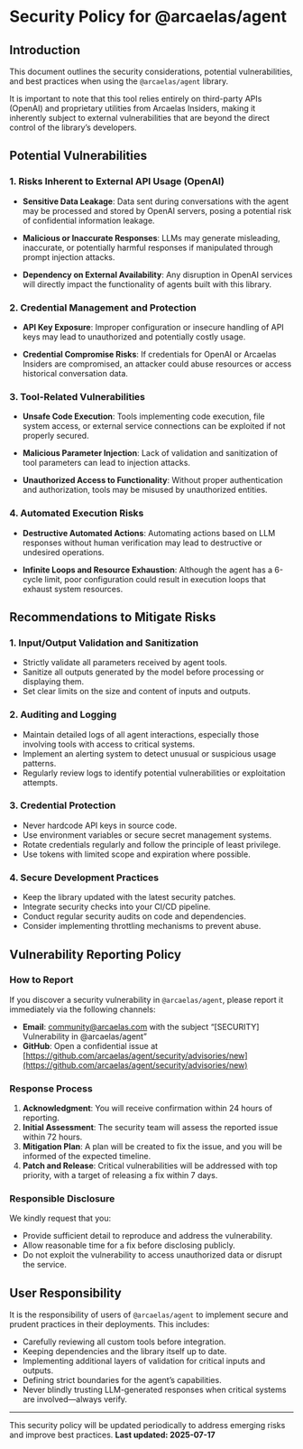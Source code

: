# Security Policy for @arcaelas/agent

## Introduction

This document outlines the security considerations, potential vulnerabilities, and best practices when using the `@arcaelas/agent` library.

It is important to note that this tool relies entirely on third-party APIs (OpenAI) and proprietary utilities from Arcaelas Insiders, making it inherently subject to external vulnerabilities that are beyond the direct control of the library’s developers.

## Potential Vulnerabilities

### 1. Risks Inherent to External API Usage (OpenAI)

- **Sensitive Data Leakage**: Data sent during conversations with the agent may be processed and stored by OpenAI servers, posing a potential risk of confidential information leakage.

- **Malicious or Inaccurate Responses**: LLMs may generate misleading, inaccurate, or potentially harmful responses if manipulated through prompt injection attacks.

- **Dependency on External Availability**: Any disruption in OpenAI services will directly impact the functionality of agents built with this library.

### 2. Credential Management and Protection

- **API Key Exposure**: Improper configuration or insecure handling of API keys may lead to unauthorized and potentially costly usage.

- **Credential Compromise Risks**: If credentials for OpenAI or Arcaelas Insiders are compromised, an attacker could abuse resources or access historical conversation data.

### 3. Tool-Related Vulnerabilities

- **Unsafe Code Execution**: Tools implementing code execution, file system access, or external service connections can be exploited if not properly secured.

- **Malicious Parameter Injection**: Lack of validation and sanitization of tool parameters can lead to injection attacks.

- **Unauthorized Access to Functionality**: Without proper authentication and authorization, tools may be misused by unauthorized entities.

### 4. Automated Execution Risks

- **Destructive Automated Actions**: Automating actions based on LLM responses without human verification may lead to destructive or undesired operations.

- **Infinite Loops and Resource Exhaustion**: Although the agent has a 6-cycle limit, poor configuration could result in execution loops that exhaust system resources.

## Recommendations to Mitigate Risks

### 1. Input/Output Validation and Sanitization

- Strictly validate all parameters received by agent tools.
- Sanitize all outputs generated by the model before processing or displaying them.
- Set clear limits on the size and content of inputs and outputs.

### 2. Auditing and Logging

- Maintain detailed logs of all agent interactions, especially those involving tools with access to critical systems.
- Implement an alerting system to detect unusual or suspicious usage patterns.
- Regularly review logs to identify potential vulnerabilities or exploitation attempts.

### 3. Credential Protection

- Never hardcode API keys in source code.
- Use environment variables or secure secret management systems.
- Rotate credentials regularly and follow the principle of least privilege.
- Use tokens with limited scope and expiration where possible.

### 4. Secure Development Practices

- Keep the library updated with the latest security patches.
- Integrate security checks into your CI/CD pipeline.
- Conduct regular security audits on code and dependencies.
- Consider implementing throttling mechanisms to prevent abuse.

## Vulnerability Reporting Policy

### How to Report

If you discover a security vulnerability in `@arcaelas/agent`, please report it immediately via the following channels:

- **Email**: [community@arcaelas.com](mailto:community@arcaelas.com) with the subject “\[SECURITY] Vulnerability in @arcaelas/agent”
- **GitHub**: Open a confidential issue at [https://github.com/arcaelas/agent/security/advisories/new](https://github.com/arcaelas/agent/security/advisories/new)

### Response Process

1. **Acknowledgment**: You will receive confirmation within 24 hours of reporting.
2. **Initial Assessment**: The security team will assess the reported issue within 72 hours.
3. **Mitigation Plan**: A plan will be created to fix the issue, and you will be informed of the expected timeline.
4. **Patch and Release**: Critical vulnerabilities will be addressed with top priority, with a target of releasing a fix within 7 days.

### Responsible Disclosure

We kindly request that you:

- Provide sufficient detail to reproduce and address the vulnerability.
- Allow reasonable time for a fix before disclosing publicly.
- Do not exploit the vulnerability to access unauthorized data or disrupt the service.

## User Responsibility

It is the responsibility of users of `@arcaelas/agent` to implement secure and prudent practices in their deployments. This includes:

- Carefully reviewing all custom tools before integration.
- Keeping dependencies and the library itself up to date.
- Implementing additional layers of validation for critical inputs and outputs.
- Defining strict boundaries for the agent’s capabilities.
- Never blindly trusting LLM-generated responses when critical systems are involved—always verify.

---

This security policy will be updated periodically to address emerging risks and improve best practices.
**Last updated: 2025-07-17**

